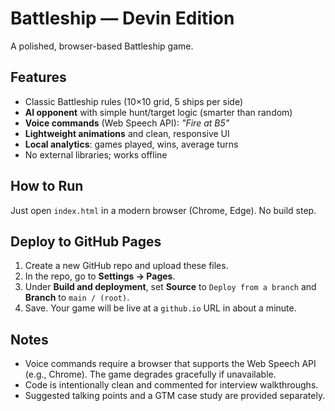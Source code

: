 # Battleship — Devin Edition

A polished, browser-based Battleship game.

<!-- Verification comment: This change demonstrates successful repo access and PR workflow -->

## Features
- Classic Battleship rules (10×10 grid, 5 ships per side)
- **AI opponent** with simple hunt/target logic (smarter than random)
- **Voice commands** (Web Speech API): _"Fire at B5"_
- **Lightweight animations** and clean, responsive UI
- **Local analytics**: games played, wins, average turns
- No external libraries; works offline

## How to Run
Just open `index.html` in a modern browser (Chrome, Edge). No build step.

## Deploy to GitHub Pages
1. Create a new GitHub repo and upload these files.
2. In the repo, go to **Settings → Pages**.
3. Under **Build and deployment**, set **Source** to `Deploy from a branch` and **Branch** to `main / (root)`.
4. Save. Your game will be live at a `github.io` URL in about a minute.

## Notes
- Voice commands require a browser that supports the Web Speech API (e.g., Chrome). The game degrades gracefully if unavailable.
- Code is intentionally clean and commented for interview walkthroughs.
- Suggested talking points and a GTM case study are provided separately.
